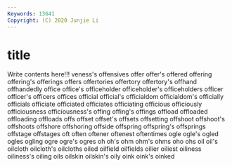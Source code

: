 ```yaml
---
Keywords: 13641
Copyright: (C) 2020 Junjie Li
---
```


# title

Write contents here!!!
veness's 
offensives 
offer 
offer's 
offered 
offering 
offering's 
offerings
offers 
offertories 
offertory 
offertory's 
offhand 
offhandedly 
office 
office's 
officeholder 
officeholder's
officeholders 
officer 
officer's 
officers 
offices 
official 
official's 
officialdom 
officialdom's 
officially
officials 
officiate 
officiated 
officiates 
officiating 
officious 
officiously 
officiousness 
officiousness's 
offing
offing's 
offings 
offload 
offloaded 
offloading 
offloads 
offs 
offset 
offset's 
offsets
offsetting 
offshoot 
offshoot's 
offshoots 
offshore 
offshoring 
offside 
offspring 
offspring's 
offsprings
offstage 
offstages 
oft 
often 
oftener 
oftenest 
oftentimes 
ogle 
ogle's 
ogled
ogles 
ogling 
ogre 
ogre's 
ogres 
oh 
oh's 
ohm 
ohm's 
ohms
oho 
ohs 
oil 
oil's 
oilcloth 
oilcloth's 
oilcloths 
oiled 
oilfield 
oilfields
oilier 
oiliest 
oiliness 
oiliness's 
oiling 
oils 
oilskin 
oilskin's 
oily 
oink
oink's 
oinked 
